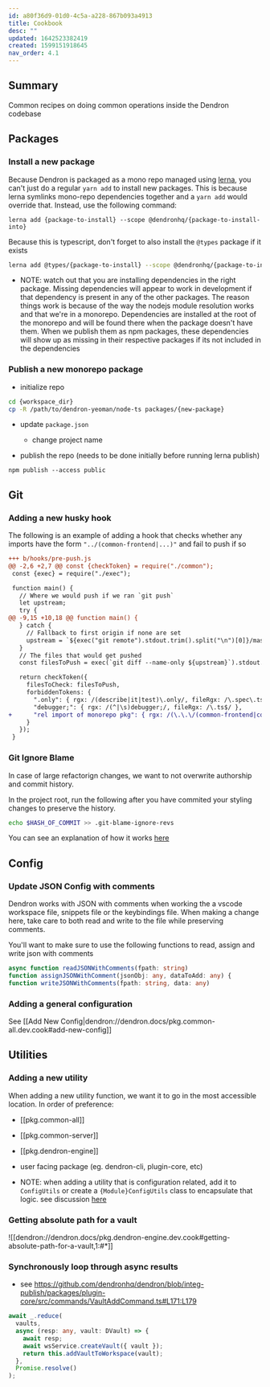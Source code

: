 ```yaml
---
id: a80f36d9-01d0-4c5a-a228-867b093a4913
title: Cookbook
desc: ""
updated: 1642523382419
created: 1599151918645
nav_order: 4.1
---
```


## Summary

Common recipes on doing common operations inside the Dendron codebase

## Packages

### Install a new package

Because Dendron is packaged as a mono repo managed using [lerna](https://github.com/lerna/lerna), you can't just do a regular `yarn add` to install new packages. This is because lerna symlinks mono-repo dependencies together and a `yarn add` would override that. Instead, use the following command:

```
lerna add {package-to-install} --scope @dendronhq/{package-to-install-into}
```

Because this is typescript, don't forget to also install the `@types` package if it exists

```bash
lerna add @types/{package-to-install} --scope @dendronhq/{package-to-install-into}
```

- NOTE: watch out that you are installing dependencies in the right package. Missing dependencies will appear to work in development if that dependency is present in any of the other packages. The reason things work is because of the way the nodejs module resolution works and that we're in a monorepo. Dependencies are installed at the root of the monorepo and will be found there when the package doesn't have them. When we publish them as npm packages, these dependencies will show up as missing in their respective packages if its not included in the dependencies

### Publish a new monorepo package

- initialize repo

```bash
cd {workspace_dir}
cp -R /path/to/dendron-yeoman/node-ts packages/{new-package}
```

- update `package.json`

  - change project name

- publish the repo (needs to be done initially before running lerna publish)

```
npm publish --access public
```

## Git

### Adding a new husky hook

The following is an example of adding a hook that checks whether any imports have the form `"../(common-frontend|...)"` and fail to push if so

```diff
+++ b/hooks/pre-push.js
@@ -2,6 +2,7 @@ const {checkToken} = require("./common");
 const {exec} = require("./exec");

 function main() {
   // Where we would push if we ran `git push`
   let upstream;
   try {
@@ -9,15 +10,18 @@ function main() {
   } catch {
     // Fallback to first origin if none are set
     upstream = `${exec("git remote").stdout.trim().split("\n")[0]}/master`;
   }
   // The files that would get pushed
   const filesToPush = exec(`git diff --name-only ${upstream}`).stdout.split('\n');

   return checkToken({
     filesToCheck: filesToPush,
     forbiddenTokens: {
       ".only": { rgx: /(describe|it|test)\.only/, fileRgx: /\.spec\.ts$/ },
       "debugger;": { rgx: /(^|\s)debugger;/, fileRgx: /\.ts$/ },
+      "rel import of monorepo pkg": { rgx: /(\.\.\/(common-frontend|common-all|common-server|engine-server|dendron-cli|pods-core|api-server|common-test-utils|engine-test-utils|dendron-next-server))/, fileRgx: /\.ts[x]?$/ },
     }
   });
 }
```

### Git Ignore Blame

In case of large refactorign changes, we want to not overwrite authorship and commit history.

In the project root, run the following after you have commited your styling changes to preserve the history.

```sh
echo $HASH_OF_COMMIT >> .git-blame-ignore-revs
```

You can see an explanation of how it works [here](https://git-scm.com/docs/git-blame#Documentation/git-blame.txt---ignore-revs-fileltfilegt)

## Config

### Update JSON Config with comments

Dendron works with JSON with comments when working the a vscode workspace file, snippets file or the keybindings file. When making a change here, take care to both read and write to the file while preserving comments.

You'll want to make sure to use the following functions to read, assign and write json with comments

```ts
async function readJSONWithComments(fpath: string)
function assignJSONWithComment(jsonObj: any, dataToAdd: any) {
function writeJSONWithComments(fpath: string, data: any)
```

### Adding a general configuration

See [[Add New Config|dendron://dendron.docs/pkg.common-all.dev.cook#add-new-config]]

## Utilities

### Adding a new utility

When adding a new utility function, we want it to go in the most accessible location. In order of preference:

- [[pkg.common-all]]
- [[pkg.common-server]]
- [[pkg.dendron-engine]]
- user facing package (eg. dendron-cli, plugin-core, etc)

- NOTE: when adding a utility that is configuration related, add it to `ConfigUtils` or create a `{Module}ConfigUtils` class to encapsulate that logic. see discussion [here](https://github.com/dendronhq/dendron/pull/1960/files/8882a2d33e58fcad2eb888a69dcb7c9969a6b647#r786228021)

### Getting absolute path for a vault

![[dendron://dendron.docs/pkg.dendron-engine.dev.cook#getting-absolute-path-for-a-vault,1:#*]]

### Synchronously loop through async results

- see <https://github.com/dendronhq/dendron/blob/integ-publish/packages/plugin-core/src/commands/VaultAddCommand.ts#L171:L179>

```ts
await _.reduce(
  vaults,
  async (resp: any, vault: DVault) => {
    await resp;
    await wsService.createVault({ vault });
    return this.addVaultToWorkspace(vault);
  },
  Promise.resolve()
);
```
